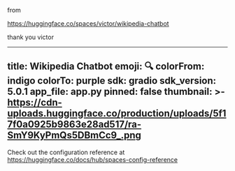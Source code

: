 
from

https://huggingface.co/spaces/victor/wikipedia-chatbot

thank you victor




---
title: Wikipedia Chatbot
emoji: 🔍
colorFrom: indigo
colorTo: purple
sdk: gradio
sdk_version: 5.0.1
app_file: app.py
pinned: false
thumbnail: >-
  https://cdn-uploads.huggingface.co/production/uploads/5f17f0a0925b9863e28ad517/ra-SmY9KyPmQs5DBmCc9_.png
---

Check out the configuration reference at https://huggingface.co/docs/hub/spaces-config-reference
